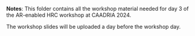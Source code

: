 **Notes**: This folder contains all the workshop material needed for day 3 of the AR-enabled HRC workshop at CAADRIA 2024. 

The workshop slides will be uploaded a day before the workshop day.
